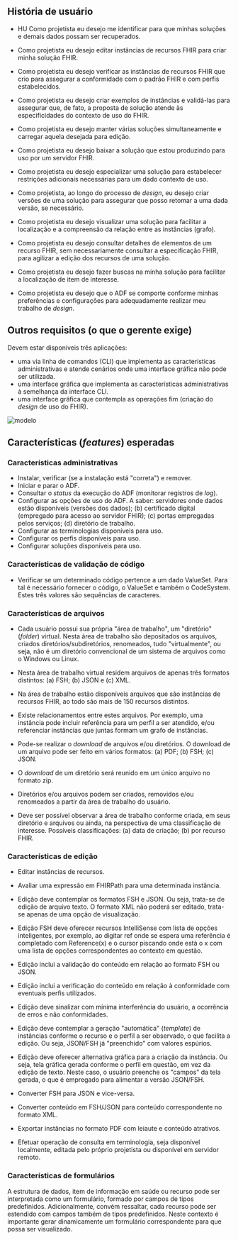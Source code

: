 ## História de usuário

- HU Como projetista eu desejo me identificar para que minhas soluções e demais dados possam ser recuperados.

- Como projetista eu desejo editar instâncias de recursos FHIR para criar minha solução FHIR.

- Como projetista eu desejo verificar as instâncias de recursos FHIR que crio para assegurar a
  conformidade com o padrão FHIR e com perfis estabelecidos.

- Como projetista eu desejo criar exemplos de instâncias e validá-las para assegurar que, de fato, a proposta de
  solução atende às especificidades do contexto de uso do FHIR.

- Como projetista eu desejo manter várias soluções simultaneamente e carregar aquela desejada para edição.

- Como projetista eu desejo baixar a solução que estou produzindo para uso por um servidor FHIR.

- Como projetista eu desejo especializar uma solução para estabelecer restrições adicionais necessárias para um dado contexto de uso.

- Como projetista, ao longo do processo de _design_, eu desejo criar versões de uma solução para assegurar que posso retomar a uma dada versão, se necessário.

- Como projetista eu desejo visualizar uma solução para facilitar a localização e a compreensão da relação
  entre as instâncias (grafo).

- Como projetista eu desejo consultar detalhes de elementos de um recurso FHIR, sem necessariamente consultar a especificação FHIR, para agilizar a edição dos recursos de uma solução.

- Como projetista eu desejo fazer buscas na minha solução para facilitar a localização de item de interesse.

- Como projetista eu desejo que o ADF se comporte conforme minhas preferências e configurações para adequadamente realizar meu trabalho de _design_.

## Outros requisitos (o que o gerente exige)

Devem estar disponíveis três aplicações:

- uma via linha de comandos (CLI) que implementa as características administrativas e atende cenários onde uma interface gráfica não pode ser utilizada.
- uma interface gráfica que implementa as características administrativas à semelhança da interface CLI.
- uma interface gráfica que contempla as operações fim (criação do _design_ de uso do FHIR).

![modelo](http://www.plantuml.com/plantuml/proxy?cache=no&src=https://raw.githubusercontent.com/rnds-tools/gui/main/diagramas/componentes.puml)

## Características (_features_) esperadas

### Características administrativas

- Instalar, verificar (se a instalação está "correta") e remover.
- Iniciar e parar o ADF.
- Consultar o _status_ da execução do ADF (monitorar registros de _log_).
- Configurar as opções de uso do ADF. A saber: servidores onde dados estão disponíveis (versões dos dados); (b) certificado digital (empregado para acesso ao servidor FHIR); (c) portas empregadas pelos serviços; (d) diretório de trabalho.
- Configurar as terminologias disponíveis para uso.
- Configurar os perfis disponíveis para uso.
- Configurar soluções disponíveis para uso.

### Características de validação de código

- Verificar se um determinado código pertence a um dado ValueSet. Para tal é necessário fornecer o código, o ValueSet e também o CodeSystem. Estes três valores são sequências de caracteres.

### Características de arquivos

- Cada usuário possui sua própria "área de trabalho", um "diretório" (_folder_) virtual. Nesta área de trabalho são depositados os arquivos, criados diretórios/subdiretórios, renomeados, tudo "virtualmente", ou seja, não é um diretório convencional de um sistema de arquivos como o Windows ou Linux.

- Nesta área de trabalho virtual residem arquivos de apenas três formatos distintos: (a) FSH; (b) JSON e (c) XML.

- Na área de trabalho estão disponíveis arquivos que são instâncias de recursos FHIR, ao todo são mais de 150 recursos distintos.

- Existe relacionamentos entre estes arquivos. Por exemplo, uma instância pode incluir referência para um perfil a ser atendido, e/ou referenciar instâncias que
  juntas formam um grafo de instâncias.

- Pode-se realizar o _download_ de arquivos e/ou diretórios. O download de um arquivo pode ser feito em vários formatos: (a) PDF; (b) FSH; (c) JSON.

- O _download_ de um diretório será reunido em um único arquivo no formato zip.

- Diretórios e/ou arquivos podem ser criados, removidos e/ou renomeados a partir da área de trabalho do usuário.

- Deve ser possível observar a área de trabalho conforme criada, em seus diretório e arquivos ou ainda, na perspectiva de uma classificação de interesse. Possíveis classificações: (a) data de criação; (b) por recurso FHIR.

### Características de edição

- Editar instâncias de recursos.

- Avaliar uma expressão em FHIRPath para uma determinada instância.

- Edição deve contemplar os formatos FSH e JSON. Ou seja, trata-se
  de edição de arquivo texto. O formato XML não poderá ser editado, trata-se
  apenas de uma opção de visualização.

- Edição FSH deve oferecer recursos IntelliSense com lista de opções inteligentes, por exemplo, ao digitar ref<tab> onde se espera uma referência é completado com Reference(x) e o cursor piscando onde está o x com uma lista de opções correspondentes ao contexto em questão.

- Edição inclui a validação do conteúdo em relação ao formato FSH ou JSON.

- Edição inclui a verificação do conteúdo em relação à conformidade com eventuais perfis utilizados.

- Edição deve sinalizar com mínima interferência do usuário, a ocorrência de erros e não conformidades.

- Edição deve contemplar a geração "automática" (_template_) de instâncias conforme o recurso e o perfil a ser observado, o que facilita a edição. Ou seja, JSON/FSH já "preenchido" com valores espúrios.

- Edição deve oferecer alternativa gráfica para a criação da instância. Ou seja, tela gráfica gerada conforme o perfil em questão, em vez da edição de texto. Neste caso, o usuário preenche os "campos" da tela gerada, o que é empregado para alimentar a versão JSON/FSH.

- Converter FSH para JSON e vice-versa.

- Converter conteúdo em FSH/JSON para conteúdo correspondente no formato XML.

- Exportar instâncias no formato PDF com leiaute e conteúdo atrativos.

- Efetuar operação de consulta em terminologia, seja disponível localmente, editada pelo próprio projetista ou disponível em servidor remoto.

### Características de formulários

A estrutura de dados, item de informação em saúde ou recurso pode ser interpretada como um formulário, formado por campos de tipos predefinidos. Adicionalmente, convém ressaltar, cada recurso pode ser estendido com campos também de tipos predefinidos. Neste contexto é importante gerar dinamicamente um formulário correspondente para que possa ser visualizado.
